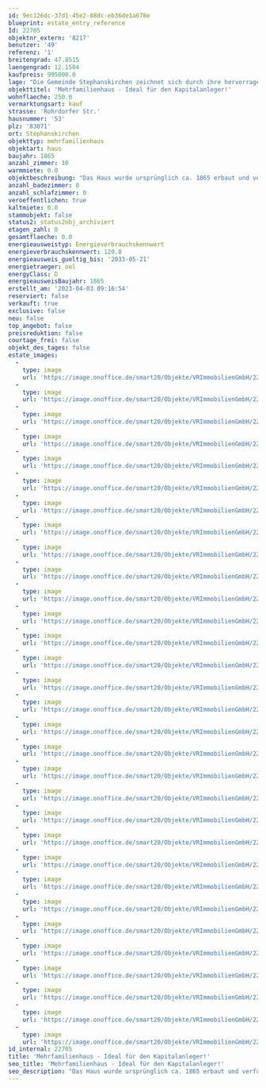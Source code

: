 ```yaml
---
id: 9ec126dc-37d1-45e2-88dc-eb36de1a678e
blueprint: estate_entry_reference
Id: 22705
objektnr_extern: '8217'
benutzer: '49'
referenz: '1'
breitengrad: 47.8515
laengengrad: 12.1504
kaufpreis: 995000.0
lage: "Die Gemeinde Stephanskirchen zeichnet sich durch ihre hervorragende Infrastruktur aus. Die zahlreichen Einkaufsmöglichkeiten, sowie Ärzte, Apotheker und Banken sind bequem in wenigen Minuten erreichbar. Zur Autobahnanschlussstelle Rohrdorf (München-Salzburg-Innsbruck) sowie zur Fußgängerzone in Rosenheim sind es nur ein paar Kilometer.\r\nHoher Freizeitwert durch die geographische Lage zwischen Inn und Simssee, mit schönen Badeplätzen und zahlreichen Wander- und Radlwegen."
objekttitel: 'Mehrfamilienhaus - Ideal für den Kapitalanleger!'
wohnflaeche: 250.0
vermarktungsart: kauf
strasse: 'Rohrdorfer Str.'
hausnummer: '53'
plz: '83071'
ort: Stephanskirchen
objekttyp: mehrfamilienhaus
objektart: haus
baujahr: 1865
anzahl_zimmer: 10
warmmiete: 0.0
objektbeschreibung: "Das Haus wurde ursprünglich ca. 1865 erbaut und verfügt über drei großzügige Wohnungen und eine kleine Gewerbeeinheit im Erdgeschoss. \r\nIm Jahr 2011 fanden umfassende Modernisierungen statt. \r\nDabei wurden das Treppenhaus, die Heizungsrohre, Wasser- und Stromleitungen, Fenster, sowie die Decken und die Isolierungen, ebenso wie die Bodenbeläge erneuert.\r\n\r\nAuf dem Gelände befinden sich außerdem drei Garagen und weitere PkW-Abstellmöglichkeiten im Freien. Das Haus ist nicht unterkellert. Genügend Abstellmöglichkeiten finden die Bewohner des Hauses in separaten Abstellräumen.\r\n\r\nAlle Einheiten sind zuverlässig vermietet und somit bietet das Objekt eine interessante Investitionsmöglichkeit für Kapitalanleger.\r\nGerne stellen wir Ihnen auf Anfrage eine genaue Aufstellung der Mieten, sowie die Wohnflächenberechnung und weitere Unterlagen zur Verfügung.\r\n\r\nWir freuen uns auf Ihre Anfrage!"
anzahl_badezimmer: 0
anzahl_schlafzimmer: 0
veroeffentlichen: true
kaltmiete: 0.0
stammobjekt: false
status2: status2obj_archiviert
etagen_zahl: 0
gesamtflaeche: 0.0
energieausweistyp: Energieverbrauchskennwert
energieverbrauchskennwert: 120.8
energieausweis_gueltig_bis: '2033-05-21'
energietraeger: oel
energyClass: D
energieausweisBaujahr: 1865
erstellt_am: '2023-04-03 09:16:54'
reserviert: false
verkauft: true
exclusive: false
neu: false
top_angebot: false
preisreduktion: false
courtage_frei: false
objekt_des_tages: false
estate_images:
  -
    type: image
    url: 'https://image.onoffice.de/smart20/Objekte/VRImmobilienGmbH/22705/07634847-3821-48a5-991a-b5eab4aba817.jpg'
  -
    type: image
    url: 'https://image.onoffice.de/smart20/Objekte/VRImmobilienGmbH/22705/55efe5b1-8029-4b01-ab74-85b2e2990309.jpg'
  -
    type: image
    url: 'https://image.onoffice.de/smart20/Objekte/VRImmobilienGmbH/22705/a3dd6cf4-194b-4ea2-8c35-7049fd38a79b.jpg'
  -
    type: image
    url: 'https://image.onoffice.de/smart20/Objekte/VRImmobilienGmbH/22705/f7fa7fda-5cc2-4cbb-bd59-dda4cd6dd142.jpg'
  -
    type: image
    url: 'https://image.onoffice.de/smart20/Objekte/VRImmobilienGmbH/22705/2b2890ff-3e72-4cc1-aceb-e1b7a5dc53f7.jpg'
  -
    type: image
    url: 'https://image.onoffice.de/smart20/Objekte/VRImmobilienGmbH/22705/525dc870-ccfd-422a-9988-cc62ffcaea01.jpg'
  -
    type: image
    url: 'https://image.onoffice.de/smart20/Objekte/VRImmobilienGmbH/22705/b28a2fab-da25-4205-af03-cf3d6da0aa60.jpg'
  -
    type: image
    url: 'https://image.onoffice.de/smart20/Objekte/VRImmobilienGmbH/22705/cdb604df-4dfb-49f9-bafd-9d8e60a2637f.jpg'
  -
    type: image
    url: 'https://image.onoffice.de/smart20/Objekte/VRImmobilienGmbH/22705/80c51291-f31b-4d3c-acd2-59798f9c56ec.jpg'
  -
    type: image
    url: 'https://image.onoffice.de/smart20/Objekte/VRImmobilienGmbH/22705/1061bf3e-0277-4865-a189-1ed1c0bc91f9.jpg'
  -
    type: image
    url: 'https://image.onoffice.de/smart20/Objekte/VRImmobilienGmbH/22705/63922740-f094-44b0-af29-bfa73680095c.jpg'
  -
    type: image
    url: 'https://image.onoffice.de/smart20/Objekte/VRImmobilienGmbH/22705/999d532a-d6f3-444c-a971-21d8e21e3278.jpg'
  -
    type: image
    url: 'https://image.onoffice.de/smart20/Objekte/VRImmobilienGmbH/22705/761b0bfa-e6e8-45e9-8134-d606aef30043.jpg'
  -
    type: image
    url: 'https://image.onoffice.de/smart20/Objekte/VRImmobilienGmbH/22705/ebcab1ba-b384-421e-acc7-f7bcce777f78.jpg'
  -
    type: image
    url: 'https://image.onoffice.de/smart20/Objekte/VRImmobilienGmbH/22705/97140e37-989e-4c8f-a90c-fb9d6b5b4545.jpg'
  -
    type: image
    url: 'https://image.onoffice.de/smart20/Objekte/VRImmobilienGmbH/22705/7dd85a1b-349c-45c2-9bd7-58152eff56f6.jpg'
  -
    type: image
    url: 'https://image.onoffice.de/smart20/Objekte/VRImmobilienGmbH/22705/52e62ebc-55ae-4474-874e-e7e70f3878d7.jpg'
  -
    type: image
    url: 'https://image.onoffice.de/smart20/Objekte/VRImmobilienGmbH/22705/a82fbe6c-2923-4897-85dc-64fae82aae5d.jpg'
  -
    type: image
    url: 'https://image.onoffice.de/smart20/Objekte/VRImmobilienGmbH/22705/d8b1dbfa-8e1b-4b18-acb3-ea12b1f19a3b.jpg'
  -
    type: image
    url: 'https://image.onoffice.de/smart20/Objekte/VRImmobilienGmbH/22705/9accad7d-07a8-456c-acf5-df805d4931d0.jpg'
  -
    type: image
    url: 'https://image.onoffice.de/smart20/Objekte/VRImmobilienGmbH/22705/86f7a324-52eb-41a2-bc5e-df7da360c4a8.jpg'
  -
    type: image
    url: 'https://image.onoffice.de/smart20/Objekte/VRImmobilienGmbH/22705/54e6cae0-0ad9-4533-b902-9510be4403d3.jpg'
  -
    type: image
    url: 'https://image.onoffice.de/smart20/Objekte/VRImmobilienGmbH/22705/fd644928-f0a2-455b-8cad-812b471d9b8b.jpg'
  -
    type: image
    url: 'https://image.onoffice.de/smart20/Objekte/VRImmobilienGmbH/22705/0737489e-529a-42dd-9f63-8e27beeb1d4d.jpg'
  -
    type: image
    url: 'https://image.onoffice.de/smart20/Objekte/VRImmobilienGmbH/22705/40ae4e56-87c0-4e05-a5e2-1668916f18e7.jpg'
  -
    type: image
    url: 'https://image.onoffice.de/smart20/Objekte/VRImmobilienGmbH/22705/47e2d02e-5287-4cd1-968e-912fa3f0c1e0.jpg'
  -
    type: image
    url: 'https://image.onoffice.de/smart20/Objekte/VRImmobilienGmbH/22705/ec4c43e5-86b4-4c34-aaf9-b5ba81885a0d.jpg'
  -
    type: image
    url: 'https://image.onoffice.de/smart20/Objekte/VRImmobilienGmbH/22705/4015583a-079f-4711-a910-ba6578794d43.jpg'
  -
    type: image
    url: 'https://image.onoffice.de/smart20/Objekte/VRImmobilienGmbH/22705/2e812759-641c-481c-a938-69de9c0781b6.jpg'
  -
    type: image
    url: 'https://image.onoffice.de/smart20/Objekte/VRImmobilienGmbH/22705/de436d95-3b58-463f-a5b0-e0057ede2ef2.jpg'
  -
    type: image
    url: 'https://image.onoffice.de/smart20/Objekte/VRImmobilienGmbH/22705/895ac232-ba62-4eaa-9c10-a4f97ba32570.jpg'
id_internal: 22705
title: 'Mehrfamilienhaus - Ideal für den Kapitalanleger!'
seo_title: 'Mehrfamilienhaus - Ideal für den Kapitalanleger!'
seo_description: "Das Haus wurde ursprünglich ca. 1865 erbaut und verfügt über drei großzügige Wohnungen und eine kleine Gewerbeeinheit im Erdgeschoss. \r\nIm Jahr 2011 fanden"
---
```

